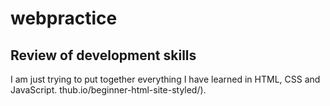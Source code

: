 # webpractice
## Review of development skills

I am just trying to put together everything I have learned in HTML, CSS and JavaScript.
thub.io/beginner-html-site-styled/).
